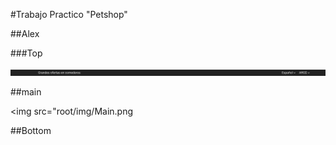 #Trabajo Practico "Petshop"

##Alex

###Top

<img src=" root/img/Top.png ">

##main

<img src="root/img/Main.png


##Bottom

